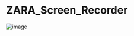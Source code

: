 # ZARA_Screen_Recorder

![image](https://github.com/zhengshunze/ZARA_Screen_Recorder/assets/77151276/208dc7a4-c547-4814-b871-e774bfe98c3f)
